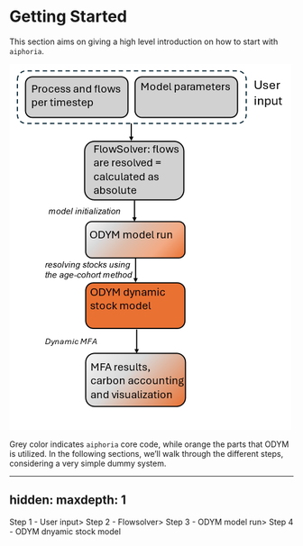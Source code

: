 # Getting Started

This section aims on giving a high level introduction on how to start with `aiphoria`. 

![methods_procedure.png](methods_procedure.png)

Grey color indicates `aiphoria` core code, while orange the parts that ODYM is utilized. In the following sections, we’ll walk through the different steps, considering a very simple dummy system.

---
hidden:
maxdepth: 1
---
Step 1 - User input>
Step 2 - Flowsolver>
Step 3 - ODYM model run>
Step 4 - ODYM dnyamic stock model <dMFA>
